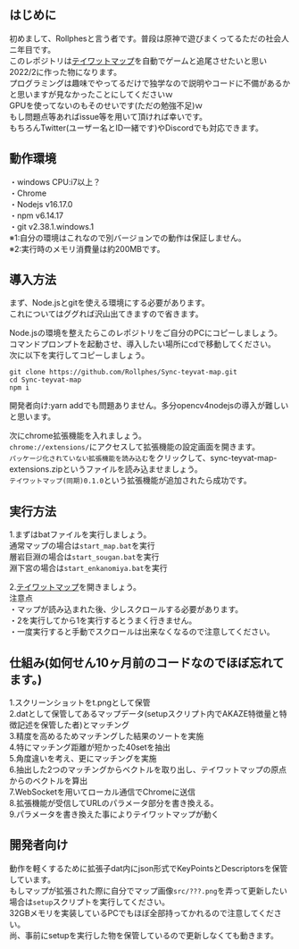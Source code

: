 ## はじめに
初めまして、Rollphesと言う者です。普段は原神で遊びまくってるただの社会人ニ年目です。<br>
このレポジトリは[テイワットマップ](https://act.hoyolab.com/ys/app/interactive-map/index.html)を自動でゲームと追尾させたいと思い2022/2に作った物になります。<br>
プログラミングは趣味でやってるだけで独学なので説明やコードに不備があるかと思いますが見なかったことにしてくださいｗ<br>
GPUを使ってないのもそのせいです(ただの勉強不足)ｗ<br>
もし問題点等あればissue等を用いて頂ければ幸いです。<br>
もちろんTwitter(ユーザー名とID一緒です)やDiscordでも対応できます。<br>

## 動作環境
・windows CPU:i7以上？<br>
・Chrome<br>
・Nodejs v16.17.0<br>
・npm v6.14.17<br>
・git v2.38.1.windows.1<br>
※1:自分の環境はこれなので別バージョンでの動作は保証しません。<br>
※2:実行時のメモリ消費量は約200MBです。

## 導入方法
まず、Node.jsとgitを使える環境にする必要があります。<br>
これについてはググれば沢山出てきますので省きます。<br>


Node.jsの環境を整えたらこのレポジトリをご自分のPCにコピーしましょう。<br>
コマンドプロンプトを起動させ、導入したい場所にcdで移動してください。<br>
次に以下を実行してコピーしましょう。
```
git clone https://github.com/Rollphes/Sync-teyvat-map.git
cd Sync-teyvat-map
npm i
```
開発者向け:yarn addでも問題ありません。多分opencv4nodejsの導入が難しいと思います。

次にchrome拡張機能を入れましょう。<br>
`chrome://extensions/`にアクセスして拡張機能の設定画面を開きます。<br>
`パッケージ化されていない拡張機能を読み込む`をクリックして、sync-teyvat-map-extensions.zipというファイルを読み込ませましょう。<br>
`テイワットマップ(同期)0.1.0`という拡張機能が追加されたら成功です。<br>

## 実行方法
1.まずはbatファイルを実行しましょう。<br>
通常マップの場合は`start_map.bat`を実行<br>
層岩巨淵の場合は`start_sougan.bat`を実行<br>
淵下宮の場合は`start_enkanomiya.bat`を実行<br>

2.[テイワットマップ](https://act.hoyolab.com/ys/app/interactive-map/index.html)を開きましょう。<br>
注意点<br>
・マップが読み込まれた後、少しスクロールする必要があります。<br>
・2を実行してから1を実行するとうまく行きません。<br>
・一度実行すると手動でスクロールは出来なくなるので注意してください。<br>

## 仕組み(如何せん10ヶ月前のコードなのでほぼ忘れてます。)
1.スクリーンショットをt.pngとして保管<br>
2.datとして保管してあるマップデータ(setupスクリプト内でAKAZE特徴量と特徴記述を保管した者)とマッチング<br>
3.精度を高めるためマッチングした結果のソートを実施<br>
4.特にマッチング距離が短かった40setを抽出<br>
5.角度違いを考え、更にマッチングを実施<br>
6.抽出した2つのマッチングからベクトルを取り出し、テイワットマップの原点からのベクトルを算出<br>
7.WebSocketを用いてローカル通信でChromeに送信<br>
8.拡張機能が受信してURLのパラメータ部分を書き換える。<br>
9.パラメータを書き換えた事によりテイワットマップが動く

## 開発者向け
動作を軽くするために拡張子dat内にjson形式でKeyPointsとDescriptorsを保管しています。<br>
もしマップが拡張された際に自分でマップ画像`src/???.png`を弄って更新したい場合は`setup`スクリプトを実行してください。<br>
32GBメモリを実装しているPCでもほぼ全部持ってかれるので注意してください。<br>
尚、事前にsetupを実行した物を保管しているので更新しなくても動きます。
